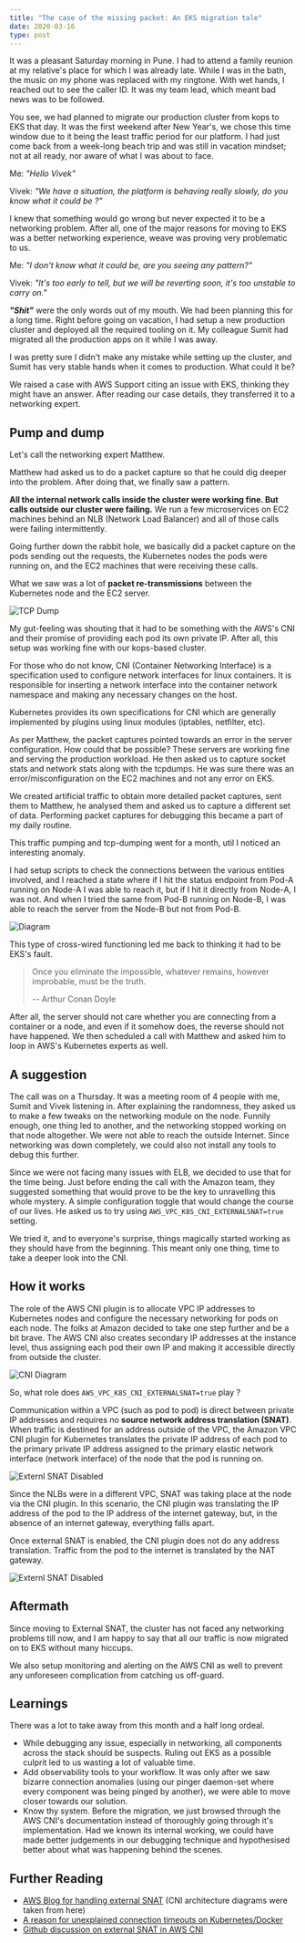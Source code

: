 ```yaml
---
title: "The case of the missing packet: An EKS migration tale"
date: 2020-03-16
type: post
---
```


It was a pleasant Saturday morning in Pune.  I had to attend a family reunion at my relative's place for which I was already late. While I was in the bath, the music on my phone was replaced with my ringtone. With wet hands, I reached out to see the caller ID. It was my team lead, which meant bad news was to be followed.

You see, we had planned to migrate our production cluster from kops to EKS that day. It was the first weekend after New Year's, we chose this time window due to it being the least traffic period for our platform. I had just come back from a week-long beach trip and was still in vacation mindset; not at all ready, nor aware of what I was about to face.

Me: *"Hello Vivek"*

Vivek: *"We have a situation, the platform is behaving really slowly, do you know what it could be ?"*

I knew that something would go wrong but never expected it to be a networking problem. After all, one of the major reasons for moving to EKS was a better networking experience, weave was proving very problematic to us.

Me: *"I don't know what it could be, are you seeing any pattern?"*

Vivek: *"It's too early to tell, but we will be reverting soon, it's too unstable to carry on."*

***"Shit"*** were the only words out of my mouth. We had been planning this for a long time. Right before going on vacation, I had setup a new production cluster and deployed all the required tooling on it. My colleague Sumit had migrated all the production apps on it while I was away.

I was pretty sure I didn't make any mistake while setting up the cluster, and Sumit has very stable hands when it comes to production. What could it be?

We raised a case with AWS Support citing an issue with EKS, thinking they might have an answer. After reading our case details, they transferred it to a networking expert.

## Pump and dump

Let's call the networking expert Matthew.

Matthew had asked us to do a packet capture so that he could dig deeper into the problem. After doing that, we finally saw a pattern.

**All the internal network calls inside the cluster were working fine. But calls outside our cluster were failing.** We run a few microservices on EC2 machines behind an NLB (Network Load Balancer) and all of those calls were failing intermittently.

Going further down the rabbit hole, we basically did a packet capture on the pods sending out the requests, the Kubernetes nodes the pods were running on, and the EC2 machines that were receiving these calls.

What we saw was a lot of **packet re-transmissions** between the Kubernetes node and the EC2 server.

![TCP Dump](/images/tcpdump-screenshot.png)

My gut-feeling was shouting that it had to be something with the AWS's CNI and their promise of providing each pod its own private IP. After all, this setup was working fine with our kops-based cluster.

For those who do not know, CNI (Container Networking Interface) is a specification used to configure network interfaces for linux containers. It is responsible for inserting a network interface into the container network namespace and making any necessary changes on the host.

Kubernetes provides its own specifications for CNI which are generally implemented by plugins using linux modules (iptables, netfilter, etc).

As per Matthew, the packet captures pointed towards an error in the server configuration. How could that be possible? These servers are working fine and serving the production workload. He then asked us to capture socket stats and network stats along with the tcpdumps. He was sure there was an error/misconfiguration on the EC2 machines and not any error on EKS.

We created artificial traffic to obtain more detailed packet captures, sent them to Matthew, he analysed them and asked us to capture a different set of data. Performing packet captures for debugging this became a part of my daily routine.

This traffic pumping and tcp-dumping went for a month, util I noticed an interesting anomaly.

I had setup scripts to check the connections between the various entities involved, and I reached a state where if I hit the status endpoint from Pod-A running on Node-A I was able to reach it, but if I hit it directly from Node-A, I was not. And when I tried the same from Pod-B running on Node-B, I was able to reach the server from the Node-B but not from Pod-B.

![Diagram](/images/node-container-connection.png)

This type of cross-wired functioning led me back to thinking it had to be EKS's fault.

> Once you eliminate the impossible, whatever remains, however improbable, must be the truth.
>
> -- Arthur Conan Doyle

After all, the server should not care whether you are connecting from a container or a node, and even if it somehow does, the reverse should not have happened. We then scheduled a call with Matthew and asked him to loop in AWS's Kubernetes experts as well.

## A suggestion

The call was on a Thursday. It was a meeting room of 4 people with me, Sumit and Vivek listening in. After explaining the randomness, they asked us to make a few tweaks on the networking module on the node. Funnily enough, one thing led to another, and the networking stopped working on that node altogether. We were not able to reach the outside Internet. Since networking was down completely, we could also not install any tools to debug this further.

Since we were not facing many issues with ELB, we decided to use that for the time being. Just before ending the call with the Amazon team, they suggested something that would prove to be the key to unravelling this whole mystery. A simple configuration toggle that would change the course of our lives. He asked us to try using `AWS_VPC_K8S_CNI_EXTERNALSNAT=true` setting.

We tried it, and to everyone's surprise, things magically started working as they should have from the beginning. This meant only one thing, time to take a deeper look into the CNI.

## How it works

The role of the AWS CNI plugin is to allocate VPC IP addresses to Kubernetes nodes and configure the necessary networking for pods on each node. The folks at Amazon decided to take one step further and be a bit brave. The AWS CNI also creates secondary IP addresses at the instance level, thus assigning each pod their own IP and making it accessible directly from outside the cluster.


![CNI Diagram](/images/aws-eks-diagram.png)

So, what role does `AWS_VPC_K8S_CNI_EXTERNALSNAT=true` play ?

Communication within a VPC (such as pod to pod) is direct between private IP addresses and requires no **source network address translation (SNAT)**. When traffic is destined for an address outside of the VPC, the Amazon VPC CNI plugin for Kubernetes translates the private IP address of each pod to the primary private IP address assigned to the primary elastic network interface (network interface) of the node that the pod is running on.

![Externl SNAT Disabled](https://docs.aws.amazon.com/eks/latest/userguide/images/SNAT-enabled.jpg)

Since the NLBs were in a different VPC, SNAT was taking place at the node via the CNI plugin. In this scenario, the CNI plugin was translating the IP address of the pod to the IP address of  the internet gateway, but, in the absence of an internet gateway, everything falls apart.

Once external SNAT is enabled, the CNI plugin does not do any address translation. Traffic from the pod to the internet is translated by the NAT gateway.

![Externl SNAT Disabled](https://docs.aws.amazon.com/eks/latest/userguide/images/SNAT-disabled.jpg)

## Aftermath

Since moving to External SNAT, the cluster has not faced any networking problems till now, and I am happy to say that all our traffic is now migrated on to EKS without many hiccups.

We also setup monitoring and alerting on the AWS CNI as well to prevent any unforeseen complication from catching us off-guard.

## Learnings

There was a lot to take away from this month and a half long ordeal.

- While debugging any issue, especially in networking, all components across the stack should be suspects. Ruling out EKS as a possible culprit led to us wasting a lot of valuable time.
- Add observability tools to your workflow. It was only after we saw bizarre connection anomalies (using our pinger daemon-set where every component was being pinged by another), we were able to move closer towards our solution.
- Know thy system. Before the migration, we just browsed through the AWS CNI's documentation instead of thoroughly going through it's implementation. Had we known its internal working, we could have made better judgements in our debugging technique and hypothesised better about what was happening behind the scenes.

## Further Reading

- [AWS Blog for handling external SNAT](https://docs.aws.amazon.com/eks/latest/userguide/external-snat.html) (CNI architecture diagrams were taken from here)
- [A reason for unexplained connection timeouts on Kubernetes/Docker](https://tech.xing.com/a-reason-for-unexplained-connection-timeouts-on-kubernetes-docker-abd041cf7e02)
- [Github discussion on external SNAT in AWS CNI](https://github.com/awsdocs/amazon-eks-user-guide/pull/53)
